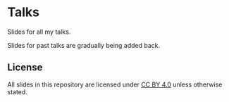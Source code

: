 
Talks
=====

Slides for all my talks.

Slides for past talks are gradually being added back.

License
-------

All slides in this repository are licensed under [CC BY 4.0](https://creativecommons.org/licenses/by/4.0/) unless otherwise stated.
